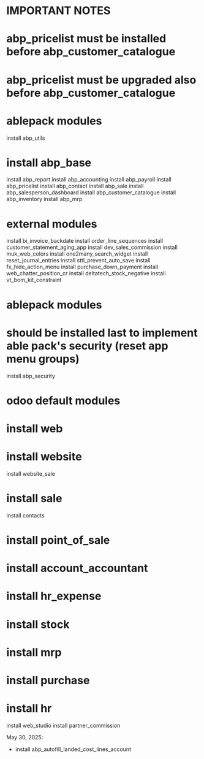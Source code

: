 # IMPORTANT NOTES
# abp_pricelist must be installed before abp_customer_catalogue 
# abp_pricelist must be upgraded also before abp_customer_catalogue 

# ablepack modules
install abp_utils
# install abp_base
install abp_report
install abp_accounting
install abp_payroll
install abp_pricelist
install abp_contact
install abp_sale
install abp_salesperson_dashboard
install abp_customer_catalogue
install abp_inventory
install abp_mrp

# external modules
install bi_invoice_backdate
install order_line_sequences
install customer_statement_aging_app
install dev_sales_commission
install muk_web_colors
install one2many_search_widget
install reset_journal_entries
install sttl_prevent_auto_save
install fx_hide_action_menu
install purchase_down_payment
install web_chatter_position_cr
install deltatech_stock_negative
install vt_bom_kit_constraint

# ablepack modules
# should be installed last to implement able pack's security (reset app menu groups)
install abp_security

# odoo default modules
# install web
# install website
install website_sale
# install sale
install contacts
# install point_of_sale
# install account_accountant
# install hr_expense
# install stock
# install mrp
# install purchase
# install hr
install web_studio
install partner_commission

May 30, 2025:
- install abp_autofill_landed_cost_lines_account
